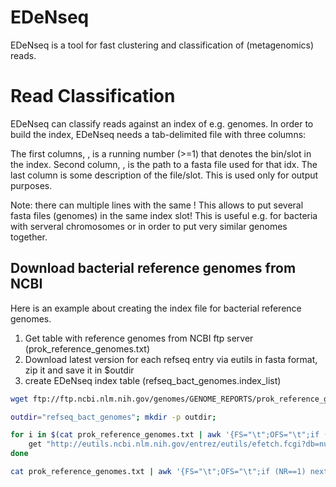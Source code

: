 # EDeNseq

EDeNseq is a tool for fast clustering and classification of (metagenomics) reads.

# Read Classification

EDeNseq can classify reads against an index of e.g. genomes. In order to build the index,
EDeNseq needs a tab-delimited file with three columns:

<idx>	<fa-file-path>	<description>

The first columns, <idx>, is a running number (>=1) that denotes the bin/slot 
in the index. 
Second column, <fa-file-path>, is the path to a fasta file used for that idx. 
The last column is some description of the file/slot. 
This is used only for output purposes. 

Note: there can multiple lines with the same <idx>! This allows to put several 
fasta files (genomes) in the same index slot! This is useful e.g. for bacteria 
with serveral chromosomes or in order to put very similar genomes together. 

## Download bacterial reference genomes from NCBI

Here is an example about creating the index file for bacterial reference genomes. 

1. Get table with reference genomes from NCBI ftp server (prok_reference_genomes.txt)
2. Download latest version for each refseq entry via eutils in fasta format, zip it and save it in $outdir 
3. create EDeNseq index table (refseq_bact_genomes.index_list)

```bash
wget ftp://ftp.ncbi.nlm.nih.gov/genomes/GENOME_REPORTS/prok_reference_genomes.txt

outdir="refseq_bact_genomes"; mkdir -p outdir; 

for i in $(cat prok_reference_genomes.txt | awk '{FS="\t";OFS="\t";if (NR==1) next; split($4,CHR,","); for (i in CHR){gsub(" ","_",$3);print CHR[i]}}'); do
	get "http://eutils.ncbi.nlm.nih.gov/entrez/eutils/efetch.fcgi?db=nuccore&id="$i"&rettype=fasta&retmode=text" -q -O - | gzip > $outdir/$i.fa.gz; 
done

cat prok_reference_genomes.txt | awk '{FS="\t";OFS="\t";if (NR==1) next;idx++;split($4,CHR,","); for (i in CHR){gsub(" ","_",$3);print CHR[i],idx,$3}}' |  awk -v PATH=$(pwd)/$outdir '{OFS="\t";fasta=PATH"/"$1".fa.gz"; if ((getline _ < fasta)>=0){ print $2,fasta,$1"|"$3 }}' > refseq_bact_genomes.index_list

```